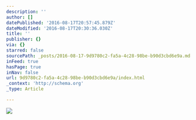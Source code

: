 ```yaml
---
description: ''
author: []
datePublished: '2016-08-17T20:57:45.879Z'
dateModified: '2016-08-17T20:30:36.030Z'
title: ''
publisher: {}
via: {}
starred: false
sourcePath: _posts/2016-08-17-9d9780c2-fa5a-4c28-98be-b90d3cbd6e9a.md
inFeed: true
hasPage: true
inNav: false
url: 9d9780c2-fa5a-4c28-98be-b90d3cbd6e9a/index.html
_context: 'http://schema.org'
_type: Article

---
```

![](https://the-grid-user-content.s3-us-west-2.amazonaws.com/551c4652-3b2b-436e-a4da-829c6487cf1f.jpg)